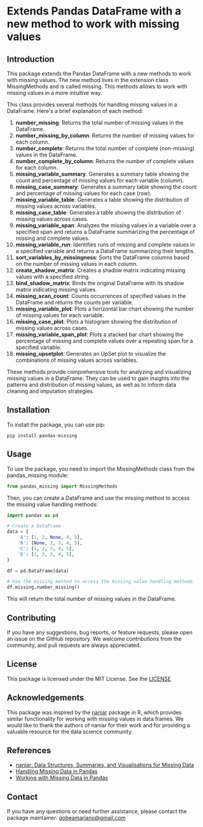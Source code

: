# Extends Pandas DataFrame with a new method to work with missing values

## Introduction

This package extends the Pandas DataFrame with a new methods to work with missing values. The new method lives in the extension class MissingMethods and is called missing. This methods allows to work with missing values in a more intuitive way.

This class provides several methods for handling missing values in a DataFrame. Here's a brief explanation of each method:

1. **number_missing**: Returns the total number of missing values in the DataFrame.
2. **number_missing_by_column**: Returns the number of missing values for each column.
3. **number_complete**: Returns the total number of complete (non-missing) values in the DataFrame.
4. **number_complete_by_column**: Returns the number of complete values for each column.
5. **missing_variable_summary**: Generates a summary table showing the count and percentage of missing values for each variable (column).
6. **missing_case_summary**: Generates a summary table showing the count and percentage of missing values for each case (row).
7. **missing_variable_table**: Generates a table showing the distribution of missing values across variables.
8. **missing_case_table**: Generates a table showing the distribution of missing values across cases.
9. **missing_variable_span**: Analyzes the missing values in a variable over a specified span and returns a DataFrame summarizing the percentage of missing and complete values.
10. **missing_variable_run**: Identifies runs of missing and complete values in a specified variable and returns a DataFrame summarizing their lengths.
11. **sort_variables_by_missingness**: Sorts the DataFrame columns based on the number of missing values in each column.
12. **create_shadow_matrix**: Creates a shadow matrix indicating missing values with a specified string.
13. **bind_shadow_matrix**: Binds the original DataFrame with its shadow matrix indicating missing values.
14. **missing_scan_count**: Counts occurrences of specified values in the DataFrame and returns the counts per variable.
15. **missing_variable_plot**: Plots a horizontal bar chart showing the number of missing values for each variable.
16. **missing_case_plot**: Plots a histogram showing the distribution of missing values across cases.
17. **missing_variable_span_plot**: Plots a stacked bar chart showing the percentage of missing and complete values over a repeating span for a specified variable.
18. **missing_upsetplot**: Generates an UpSet plot to visualize the combinations of missing values across variables.

These methods provide comprehensive tools for analyzing and visualizing missing values in a DataFrame. They can be used to gain insights into the patterns and distribution of missing values, as well as to inform data cleaning and imputation strategies.

## Installation

To install the package, you can use pip:

```shell
pip install pandas-missing
```

## Usage

To use the package, you need to import the MissingMethods class from the pandas_missing module:

```python
from pandas_missing import MissingMethods
```

Then, you can create a DataFrame and use the missing method to access the missing value handling methods:

```python
import pandas as pd

# Create a DataFrame
data = {
    'A': [1, 2, None, 4, 5],
    'B': [None, 2, 3, 4, 5],
    'C': [1, 2, 3, 4, 5],
    'D': [1, 2, 3, 4, 5],    
}

df = pd.DataFrame(data)

# Use the missing method to access the missing value handling methods
df.missing.number_missing()
```

This will return the total number of missing values in the DataFrame.

## Contributing

If you have any suggestions, bug reports, or feature requests, please open an issue on the GitHub repository. We welcome contributions from the community, and pull requests are always appreciated.

## License

This package is licensed under the MIT License. See the [LICENSE]()

## Acknowledgements

This package was inspired by the [naniar](https://naniar.njtierney.com/) package in R, which provides similar functionality for working with missing values in data frames. We would like to thank the authors of naniar for their work and for providing a valuable resource for the data science community.

## References

- [naniar: Data Structures, Summaries, and Visualisations for Missing Data](https://naniar.njtierney.com/)
- [Handling Missing Data in Pandas](https://towardsdatascience.com/handling-missing-data-in-pandas-ba0b2ee0f4e4)
- [Working with Missing Data in Pandas](https://pandas.pydata.org/pandas-docs/stable/user_guide/missing_data.html)

## Contact

If you have any questions or need further assistance, please contact the package maintainer: gobeamariano@gmail.com
